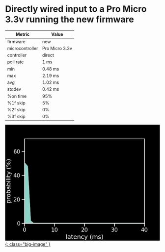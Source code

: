 # Directly wired input to a Pro Micro 3.3v running the new firmware

| Metric          | Value          |
| --------------- | -------------- |
| firmware        | new            |
| microcontroller | Pro Micro 3.3v |
| controller      | direct         |
| poll rate       | 1 ms           |
| min             | 0.48 ms        |
| max             | 2.19 ms        |
| avg             | 1.02 ms        |
| stddev          | 0.42 ms        |
| %on time        | 95%            |
| %1f skip        | 5%             |
| %2f skip        | 0%             |
| %3f skip        | 0%             |

[![Graph](../../assets/images/results/santroller_direct_micro_3v3.png){: class="big-image" }](../../assets/images/results/santroller_direct_micro_3v3.png)

